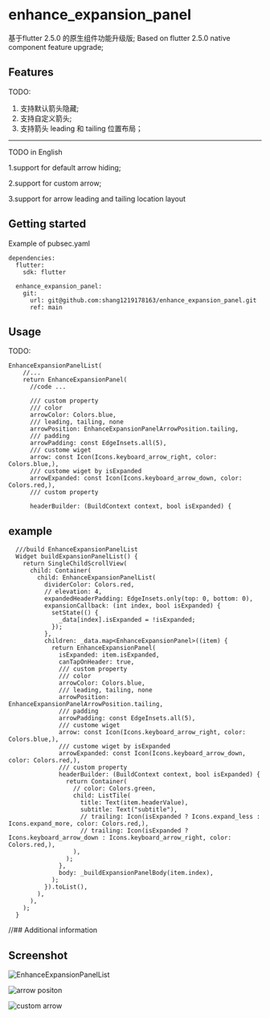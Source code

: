 # enhance_expansion_panel

<!-- 
This README describes the package. If you publish this package to pub.dev,
this README's contents appear on the landing page for your package.

For information about how to write a good package README, see the guide for
[writing package pages](https://dart.dev/guides/libraries/writing-package-pages). 

For general information about developing packages, see the Dart guide for
[creating packages](https://dart.dev/guides/libraries/create-library-packages)
and the Flutter guide for
[developing packages and plugins](https://flutter.dev/developing-packages). 
-->

基于flutter 2.5.0 的原生组件功能升级版;
Based on flutter 2.5.0 native component feature upgrade;

## Features

TODO: 
1. 支持默认箭头隐藏;
2. 支持自定义箭头;
3. 支持箭头 leading 和 tailing 位置布局；
***
TODO in English

1.support for default arrow hiding;

2.support for custom arrow;

3.support for arrow leading and tailing location layout

## Getting started

Example of pubsec.yaml
```
dependencies:
  flutter:
    sdk: flutter

  enhance_expansion_panel:
    git:
      url: git@github.com:shang1219178163/enhance_expansion_panel.git
      ref: main
```
## Usage
TODO: 
```
EnhanceExpansionPanelList(
    //...
    return EnhanceExpansionPanel(
      //code ...
      
      /// custom property
      /// color
      arrowColor: Colors.blue,
      /// leading, tailing, none
      arrowPosition: EnhanceExpansionPanelArrowPosition.tailing,
      /// padding
      arrowPadding: const EdgeInsets.all(5),
      /// custome wiget
      arrow: const Icon(Icons.keyboard_arrow_right, color: Colors.blue,),
      /// custome wiget by isExpanded
      arrowExpanded: const Icon(Icons.keyboard_arrow_down, color: Colors.red,),
      /// custom property
      
      headerBuilder: (BuildContext context, bool isExpanded) {
```
## example
```
  ///build EnhanceExpansionPanelList
  Widget buildExpansionPanelList() {
    return SingleChildScrollView(
      child: Container(
        child: EnhanceExpansionPanelList(
          dividerColor: Colors.red,
          // elevation: 4,
          expandedHeaderPadding: EdgeInsets.only(top: 0, bottom: 0),
          expansionCallback: (int index, bool isExpanded) {
            setState(() {
              _data[index].isExpanded = !isExpanded;
            });
          },
          children: _data.map<EnhanceExpansionPanel>((item) {
            return EnhanceExpansionPanel(
              isExpanded: item.isExpanded,
              canTapOnHeader: true,
              /// custom property
              /// color
              arrowColor: Colors.blue,
              /// leading, tailing, none
              arrowPosition: EnhanceExpansionPanelArrowPosition.tailing,
              /// padding
              arrowPadding: const EdgeInsets.all(5),
              /// custome wiget
              arrow: const Icon(Icons.keyboard_arrow_right, color: Colors.blue,),
              /// custome wiget by isExpanded
              arrowExpanded: const Icon(Icons.keyboard_arrow_down, color: Colors.red,),
              /// custom property
              headerBuilder: (BuildContext context, bool isExpanded) {
                return Container(
                  // color: Colors.green,
                  child: ListTile(
                    title: Text(item.headerValue),
                    subtitle: Text("subtitle"),
                    // trailing: Icon(isExpanded ? Icons.expand_less : Icons.expand_more, color: Colors.red,),
                    // trailing: Icon(isExpanded ? Icons.keyboard_arrow_down : Icons.keyboard_arrow_right, color: Colors.red,),
                  ),
                );
              },
              body: _buildExpansionPanelBody(item.index),
            );
          }).toList(),
        ),
      ),
    );
  }
```
//## Additional information

## Screenshot

![EnhanceExpansionPanelList](https://github.com/shang1219178163/enhance_expansion_panel/blob/main/screenshots/Simulator%20Screen%20Shot%20-%20iPhone%2012%20Pro%20-%202021-10-28%20at%2015.06.49.png?raw=true)

![arrow positon](https://github.com/shang1219178163/enhance_expansion_panel/blob/main/screenshots/Simulator%20Screen%20Shot%20-%20iPhone%2012%20Pro%20-%202021-10-28%20at%2015.07.08.png?raw=true)

![custom arrow](https://github.com/shang1219178163/enhance_expansion_panel/blob/main/screenshots/Simulator%20Screen%20Shot%20-%20iPhone%2012%20Pro%20-%202021-10-28%20at%2015.18.14.png?raw=true)
